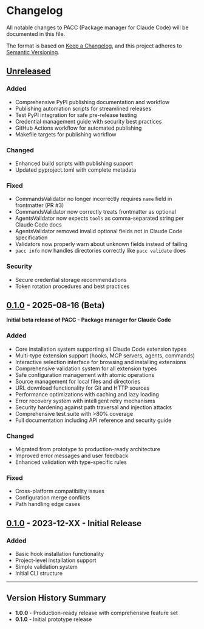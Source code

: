 # Changelog

All notable changes to PACC (Package manager for Claude Code) will be documented in this file.

The format is based on [Keep a Changelog](https://keepachangelog.com/en/1.0.0/),
and this project adheres to [Semantic Versioning](https://semver.org/spec/v2.0.0.html).

## [Unreleased]

### Added
- Comprehensive PyPI publishing documentation and workflow
- Publishing automation scripts for streamlined releases
- Test PyPI integration for safe pre-release testing
- Credential management guide with security best practices
- GitHub Actions workflow for automated publishing
- Makefile targets for publishing workflow

### Changed
- Enhanced build scripts with publishing support
- Updated pyproject.toml with complete metadata

### Fixed
- CommandsValidator no longer incorrectly requires `name` field in frontmatter (PR #3)
- CommandsValidator now correctly treats frontmatter as optional
- AgentsValidator now expects `tools` as comma-separated string per Claude Code docs
- AgentsValidator removed invalid optional fields not in Claude Code specification
- Validators now properly warn about unknown fields instead of failing
- `pacc info` now handles directories correctly like `pacc validate` does

### Security
- Secure credential storage recommendations
- Token rotation procedures and best practices

## [0.1.0] - 2025-08-16 (Beta)

**Initial beta release of PACC - Package manager for Claude Code**

### Added
- Core installation system supporting all Claude Code extension types
- Multi-type extension support (hooks, MCP servers, agents, commands)
- Interactive selection interface for browsing and installing extensions
- Comprehensive validation system for all extension types
- Safe configuration management with atomic operations
- Source management for local files and directories
- URL download functionality for Git and HTTP sources
- Performance optimizations with caching and lazy loading
- Error recovery system with intelligent retry mechanisms
- Security hardening against path traversal and injection attacks
- Comprehensive test suite with >80% coverage
- Full documentation including API reference and security guide

### Changed
- Migrated from prototype to production-ready architecture
- Improved error messages and user feedback
- Enhanced validation with type-specific rules

### Fixed
- Cross-platform compatibility issues
- Configuration merge conflicts
- Path handling edge cases

## [0.1.0] - 2023-12-XX - Initial Release

### Added
- Basic hook installation functionality
- Project-level installation support
- Simple validation system
- Initial CLI structure

---

## Version History Summary

- **1.0.0** - Production-ready release with comprehensive feature set
- **0.1.0** - Initial prototype release

[Unreleased]: https://github.com/anthropics/pacc/compare/v1.0.0...HEAD
[1.0.0]: https://github.com/anthropics/pacc/compare/v0.1.0...v1.0.0
[0.1.0]: https://github.com/anthropics/pacc/releases/tag/v0.1.0